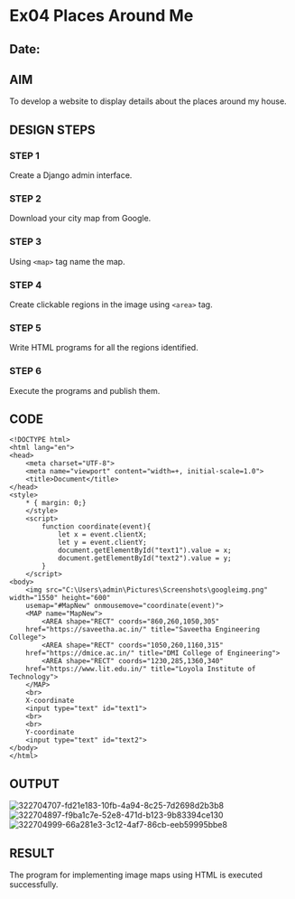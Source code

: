 # Ex04 Places Around Me
## Date: 

## AIM
To develop a website to display details about the places around my house.

## DESIGN STEPS

### STEP 1
Create a Django admin interface.

### STEP 2
Download your city map from Google.

### STEP 3
Using ```<map>``` tag name the map.

### STEP 4
Create clickable regions in the image using ```<area>``` tag.

### STEP 5
Write HTML programs for all the regions identified.

### STEP 6
Execute the programs and publish them.

## CODE
```
<!DOCTYPE html>
<html lang="en">
<head>
    <meta charset="UTF-8">
    <meta name="viewport" content="width=+, initial-scale=1.0">
    <title>Document</title>
</head>
<style>
    * { margin: 0;}
    </style>
    <script>
        function coordinate(event){
            let x = event.clientX;
            let y = event.clientY;
            document.getElementById("text1").value = x;
            document.getElementById("text2").value = y;
        }
    </script>
<body>
    <img src="C:\Users\admin\Pictures\Screenshots\googleimg.png" width="1550" height="600"
    usemap="#MapNew" onmousemove="coordinate(event)">
    <MAP name="MapNew">
        <AREA shape="RECT" coords="860,260,1050,305"
    href="https://saveetha.ac.in/" title="Saveetha Engineering College">
        <AREA shape="RECT" coords="1050,260,1160,315"
    href="https://dmice.ac.in/" title="DMI College of Engineering">
        <AREA shape="RECT" coords="1230,285,1360,340"
    href="https://www.lit.edu.in/" title="Loyola Institute of Technology">
    </MAP>
    <br>
    X-coordinate
    <input type="text" id="text1">
    <br>
    <br>
    Y-coordinate
    <input type="text" id="text2">
</body>
</html>
```

## OUTPUT
![322704707-fd21e183-10fb-4a94-8c25-7d2698d2b3b8](https://github.com/ROGITHGANESH/NearMe/assets/152588322/9f8c0338-df24-4528-9e7f-d6c49ef5fdab)
![322704897-f9ba1c7e-52e8-471d-b123-9b83394ce130](https://github.com/ROGITHGANESH/NearMe/assets/152588322/d977feab-bf46-49c6-ad3c-e9f96e67aa36)
![322704999-66a281e3-3c12-4af7-86cb-eeb59995bbe8](https://github.com/ROGITHGANESH/NearMe/assets/152588322/30445d03-8e96-4e4b-940e-9ec8384c43ae)







## RESULT
The program for implementing image maps using HTML is executed successfully.
